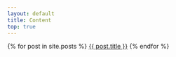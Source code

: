 ```yaml
---
layout: default
title: Content
top: true
---
```


<div class="list-group">
  {% for post in site.posts %}
  <a class="list-group-item" href="{{ site.baseurl }}{{ post.url }}">{{ post.title }}</a>
  {% endfor %}
</div>
